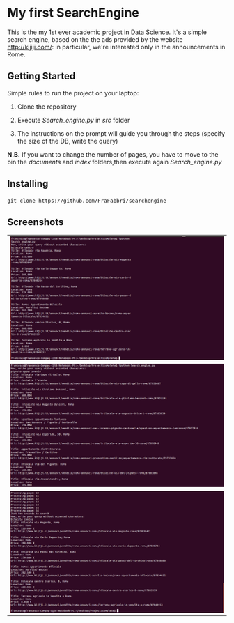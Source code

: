 

# My first SearchEngine
This is the my 1st ever academic project in Data Science. It's a simple search engine, based on the the ads provided by the website http://kijiji.com/: in particular, we're interested only in the announcements in Rome.

## Getting Started
Simple rules to run the project on your laptop:
1. Clone the repository

2. Execute *Search_engine.py* in *src* folder

3. The instructions on the prompt will guide you through the steps (specify the size of the DB, write the query)


 **N.B.** If you want to change the number of pages, you have to move to the bin the *documents* and *index* folders,then execute again *Search_engine.py* 

## Installing

```
git clone https://github.com/FraFabbri/searchengine
```

## Screenshots

<table style="width:100%">
 <tr>
   <td><img src='Screenshot_1.png'></td>
 </tr>
 <tr>
   <td><img src='Screenshot_2.png'></td>
 </tr>
 <tr>
   <td><img src='Screenshot_3.png'></td>
 </tr>
</table>

